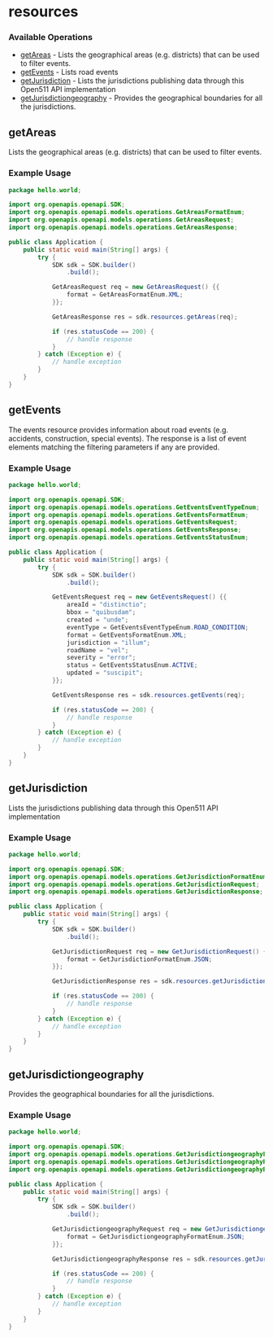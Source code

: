 # resources

### Available Operations

* [getAreas](#getareas) - Lists the geographical areas (e.g. districts) that can be used to filter events.
* [getEvents](#getevents) - Lists road events
* [getJurisdiction](#getjurisdiction) - Lists the jurisdictions publishing data through this Open511 API implementation
* [getJurisdictiongeography](#getjurisdictiongeography) - Provides the geographical boundaries for all the jurisdictions.

## getAreas

Lists the geographical areas (e.g. districts) that can be used to filter events.

### Example Usage

```java
package hello.world;

import org.openapis.openapi.SDK;
import org.openapis.openapi.models.operations.GetAreasFormatEnum;
import org.openapis.openapi.models.operations.GetAreasRequest;
import org.openapis.openapi.models.operations.GetAreasResponse;

public class Application {
    public static void main(String[] args) {
        try {
            SDK sdk = SDK.builder()
                .build();

            GetAreasRequest req = new GetAreasRequest() {{
                format = GetAreasFormatEnum.XML;
            }};            

            GetAreasResponse res = sdk.resources.getAreas(req);

            if (res.statusCode == 200) {
                // handle response
            }
        } catch (Exception e) {
            // handle exception
        }
    }
}
```

## getEvents

The events resource provides information about road events (e.g. accidents, construction, special events). The response is a list of event elements matching the filtering parameters if any are provided. 

### Example Usage

```java
package hello.world;

import org.openapis.openapi.SDK;
import org.openapis.openapi.models.operations.GetEventsEventTypeEnum;
import org.openapis.openapi.models.operations.GetEventsFormatEnum;
import org.openapis.openapi.models.operations.GetEventsRequest;
import org.openapis.openapi.models.operations.GetEventsResponse;
import org.openapis.openapi.models.operations.GetEventsStatusEnum;

public class Application {
    public static void main(String[] args) {
        try {
            SDK sdk = SDK.builder()
                .build();

            GetEventsRequest req = new GetEventsRequest() {{
                areaId = "distinctio";
                bbox = "quibusdam";
                created = "unde";
                eventType = GetEventsEventTypeEnum.ROAD_CONDITION;
                format = GetEventsFormatEnum.XML;
                jurisdiction = "illum";
                roadName = "vel";
                severity = "error";
                status = GetEventsStatusEnum.ACTIVE;
                updated = "suscipit";
            }};            

            GetEventsResponse res = sdk.resources.getEvents(req);

            if (res.statusCode == 200) {
                // handle response
            }
        } catch (Exception e) {
            // handle exception
        }
    }
}
```

## getJurisdiction

Lists the jurisdictions publishing data through this Open511 API implementation

### Example Usage

```java
package hello.world;

import org.openapis.openapi.SDK;
import org.openapis.openapi.models.operations.GetJurisdictionFormatEnum;
import org.openapis.openapi.models.operations.GetJurisdictionRequest;
import org.openapis.openapi.models.operations.GetJurisdictionResponse;

public class Application {
    public static void main(String[] args) {
        try {
            SDK sdk = SDK.builder()
                .build();

            GetJurisdictionRequest req = new GetJurisdictionRequest() {{
                format = GetJurisdictionFormatEnum.JSON;
            }};            

            GetJurisdictionResponse res = sdk.resources.getJurisdiction(req);

            if (res.statusCode == 200) {
                // handle response
            }
        } catch (Exception e) {
            // handle exception
        }
    }
}
```

## getJurisdictiongeography

Provides the geographical boundaries for all the jurisdictions.

### Example Usage

```java
package hello.world;

import org.openapis.openapi.SDK;
import org.openapis.openapi.models.operations.GetJurisdictiongeographyFormatEnum;
import org.openapis.openapi.models.operations.GetJurisdictiongeographyRequest;
import org.openapis.openapi.models.operations.GetJurisdictiongeographyResponse;

public class Application {
    public static void main(String[] args) {
        try {
            SDK sdk = SDK.builder()
                .build();

            GetJurisdictiongeographyRequest req = new GetJurisdictiongeographyRequest() {{
                format = GetJurisdictiongeographyFormatEnum.JSON;
            }};            

            GetJurisdictiongeographyResponse res = sdk.resources.getJurisdictiongeography(req);

            if (res.statusCode == 200) {
                // handle response
            }
        } catch (Exception e) {
            // handle exception
        }
    }
}
```
